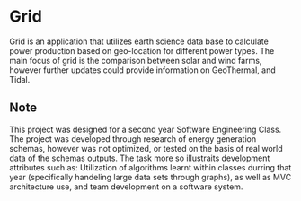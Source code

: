 # Grid

Grid is an application that utilizes earth science data base to 
  calculate power production based on geo-location for different power types.
The main focus of grid is the comparison between solar and wind farms, however further updates could
  provide information on GeoThermal, and Tidal.

## Note

This project was designed for a second year Software Engineering Class. The project was developed through research of energy generation schemas, however was not optimized, or tested on the basis of real world data of the schemas outputs. The task more so illustraits development attributes such as: Utilization of algorithms learnt within classes durring that year (specifically handeling large data sets through graphs), as well as MVC architecture use, and team development on a software system.
